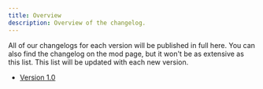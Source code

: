 ```yaml
---
title: Overview
description: Overview of the changelog.
---
```


All of our changelogs for each version will be published in full here. You can also find the changelog on the mod page, but it won't be as extensive as this list. This list will be updated with each new version.

- [Version 1.0](/changelog/version-1.0)